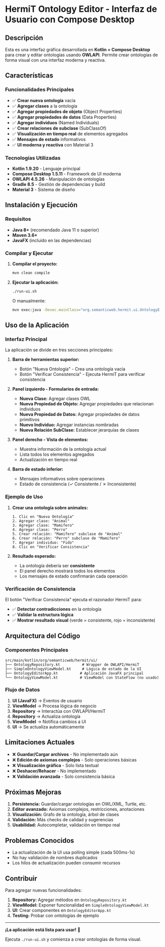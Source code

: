 # HermiT Ontology Editor - Interfaz de Usuario con Compose Desktop

## Descripción

Esta es una interfaz gráfica desarrollada en **Kotlin + Compose Desktop** para crear y editar ontologías usando **OWLAPI**. Permite crear ontologías de forma visual con una interfaz moderna y reactiva.

## Características

### Funcionalidades Principales
- ✅ **Crear nueva ontología** vacía
- ✅ **Agregar clases** a la ontología
- ✅ **Agregar propiedades de objeto** (Object Properties)
- ✅ **Agregar propiedades de datos** (Data Properties)
- ✅ **Agregar individuos** (Named Individuals)
- ✅ **Crear relaciones de subclase** (SubClassOf)
- ✅ **Visualización en tiempo real** de elementos agregados
- ✅ **Mensajes de estado** informativos
- ✅ **UI moderna y reactiva** con Material 3

### Tecnologías Utilizadas
- **Kotlin 1.9.20** - Lenguaje principal
- **Compose Desktop 1.5.11** - Framework de UI moderna
- **OWLAPI 4.5.26** - Manipulación de ontologías
- **Gradle 8.5** - Gestión de dependencias y build
- **Material 3** - Sistema de diseño

## Instalación y Ejecución

### Requisitos
- **Java 8+** (recomendado Java 11 o superior)
- **Maven 3.6+**
- **JavaFX** (incluido en las dependencias)

### Compilar y Ejecutar

1. **Compilar el proyecto:**
   ```bash
   mvn clean compile
   ```

2. **Ejecutar la aplicación:**
   ```bash
   ./run-ui.sh
   ```
   
   O manualmente:
   ```bash
   mvn exec:java -Dexec.mainClass="org.semanticweb.hermit.ui.OntologyEditorAppKt"
   ```

## Uso de la Aplicación

### Interfaz Principal

La aplicación se divide en tres secciones principales:

1. **Barra de herramientas superior:**
   - Botón "Nueva Ontología" - Crea una ontología vacía
   - Botón "Verificar Consistencia" - Ejecuta HermiT para verificar consistencia

2. **Panel izquierdo - Formularios de entrada:**
   - **Nueva Clase:** Agregar clases OWL
   - **Nueva Propiedad de Objeto:** Agregar propiedades que relacionan individuos
   - **Nueva Propiedad de Datos:** Agregar propiedades de datos primitivos
   - **Nuevo Individuo:** Agregar instancias nombradas
   - **Nueva Relación SubClase:** Establecer jerarquías de clases

3. **Panel derecho - Vista de elementos:**
   - Muestra información de la ontología actual
   - Lista todos los elementos agregados
   - Actualización en tiempo real

4. **Barra de estado inferior:**
   - Mensajes informativos sobre operaciones
   - Estado de consistencia (✓ Consistente / ✗ Inconsistente)

### Ejemplo de Uso

1. **Crear una ontología sobre animales:**
   ```
   1. Clic en "Nueva Ontología"
   2. Agregar clase: "Animal"
   3. Agregar clase: "Mamifero"
   4. Agregar clase: "Perro"
   5. Crear relación: "Mamifero" subclase de "Animal"
   6. Crear relación: "Perro" subclase de "Mamifero"
   7. Agregar individuo: "Fido"
   8. Clic en "Verificar Consistencia"
   ```

2. **Resultado esperado:**
   - La ontología debería ser **consistente**
   - El panel derecho mostrará todos los elementos
   - Los mensajes de estado confirmarán cada operación

### Verificación de Consistencia

El botón "Verificar Consistencia" ejecuta el razonador HermiT para:
- ✅ **Detectar contradicciones** en la ontología
- ✅ **Validar la estructura lógica**
- ✅ **Mostrar resultado visual** (verde = consistente, rojo = inconsistente)

## Arquitectura del Código

### Componentes Principales

```
src/main/kotlin/org/semanticweb/hermit/ui/
├── OntologyRepository.kt          # Wrapper de OWLAPI/HermiT
├── SimpleOntologyViewModel.kt     # Lógica de estado de la UI
├── OntologyEditorApp.kt          # Aplicación JavaFX principal
└── OntologyViewModel.kt          # ViewModel con StateFlow (no usado)
```

### Flujo de Datos

1. **UI (JavaFX)** → Eventos de usuario
2. **ViewModel** → Procesa lógica de negocio
3. **Repository** → Interactúa con OWLAPI/HermiT
4. **Repository** → Actualiza ontología
5. **ViewModel** → Notifica cambios a UI
6. **UI** → Se actualiza automáticamente

## Limitaciones Actuales

- ❌ **Guardar/Cargar archivos** - No implementado aún
- ❌ **Edición de axiomas complejos** - Solo operaciones básicas
- ❌ **Visualización gráfica** - Solo lista textual
- ❌ **Deshacer/Rehacer** - No implementado
- ❌ **Validación avanzada** - Solo consistencia básica

## Próximas Mejoras

1. **Persistencia:** Guardar/cargar ontologías en OWL/XML, Turtle, etc.
2. **Editor avanzado:** Axiomas complejos, restricciones, anotaciones
3. **Visualización:** Grafo de la ontología, árbol de clases
4. **Validación:** Más checks de calidad y sugerencias
5. **Usabilidad:** Autocompletar, validación en tiempo real

## Problemas Conocidos

- La actualización de la UI usa polling simple (cada 500ms-1s)
- No hay validación de nombres duplicados
- Los hilos de actualización pueden consumir recursos

## Contribuir

Para agregar nuevas funcionalidades:

1. **Repository:** Agregar métodos en `OntologyRepository.kt`
2. **ViewModel:** Exponer funcionalidad en `SimpleOntologyViewModel.kt`  
3. **UI:** Crear componentes en `OntologyEditorApp.kt`
4. **Testing:** Probar con ontologías de ejemplo

---

**¡La aplicación está lista para usar!** 🚀

Ejecuta `./run-ui.sh` y comienza a crear ontologías de forma visual.